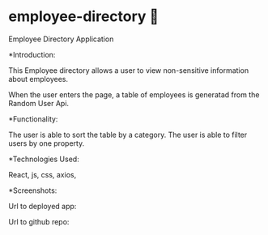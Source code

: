 # employee-directory 👤

Employee Directory Application

\*Introduction:

This Employee directory allows a user to view non-sensitive information about employees.

When the user enters the page, a table of employees is generatad from the Random User Api.

\*Functionality:

The user is able to sort the table by a category.
The user is able to filter users by one property.

\*Technologies Used:

React, js, css, axios,

\*Screenshots:

Url to deployed app:

Url to github repo:
